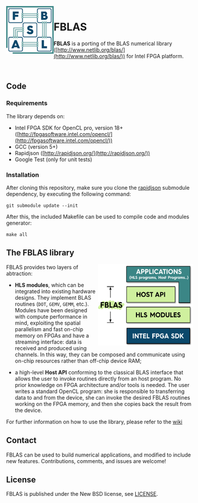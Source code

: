 <img align="left" width="128" height="128" src="/misc/fblas_logo.png?raw=true">

# FBLAS

**FBLAS** is a porting of the BLAS numerical library ([http://www.netlib.org/blas/](http://www.netlib.org/blas/)) for Intel FPGA platform. 

&nbsp;

## Code

### Requirements

The library depends on:

* Intel FPGA SDK for OpenCL pro, version 18+ ([http://fpgasoftware.intel.com/opencl/](http://fpgasoftware.intel.com/opencl/))
* GCC (version 5+)
* Rapidjson ([http://rapidjson.org/](http://rapidjson.org/))
* Google Test (only for unit tests)

### Installation

After cloning this repository, make sure you clone the [rapidjson](http://rapidjson.org/) submodule dependency, by executing the following command:

```
git submodule update --init
```

After this, the included Makefile can be used to compile code and modules generator:


```
make all
```

## The FBLAS library

<img align="right" width="256" height="220" src="/misc/fblas_design.png?raw=true">

FBLAS provides two layers of abtraction: 

* **HLS modules**, which can be integrated into existing hardware designs. They implement BLAS routines (`DOT`, `GEMV`, `GEMM`, etc.). Modules have been designed with compute performance in mind,   exploiting the spatial parallelism and fast on-chip memory on FPGAs and have a streaming interface: data is received and produced using channels. In this way, they can be composed and communicate using on-chip resources rather than off-chip device RAM;

* a high-level **Host API** conforming to the classical BLAS interface that allows the user to invoke routines directly from an host program. No prior knowledge on FPGA architecture and/or tools is needed. The user writes a standard OpenCL program: she is responsible to transferring data to and from
the device, she can invoke the desired FBLAS routines working on the FPGA memory, and then she copies back the result from the device.

For further information on how to use the library, please refer to the [wiki](https://github.com/spcl/FBLAS/wiki)



## Contact

FBLAS can be used to build numerical applications, and modified to include new features.
Contributions, comments, and issues are welcome!

## License

FBLAS is published under the New BSD license, see [LICENSE](LICENSE).
